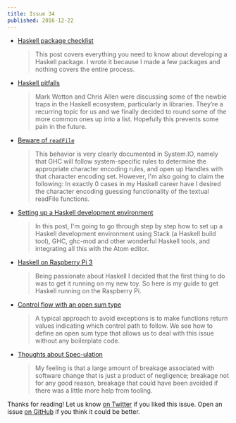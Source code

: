 ```yaml
---
title: Issue 34
published: 2016-12-22
---
```


-   [Haskell package checklist](http://taylor.fausak.me/2016/12/05/haskell-package-checklist/)

    > This post covers everything you need to know about developing a Haskell package. I wrote it because I made a few packages and nothing covers the entire process.

-   [Haskell pitfalls](http://lorepub.com/post/2016-12-17-Haskell-Pitfalls)

    > Mark Wotton and Chris Allen were discussing some of the newbie traps in the Haskell ecosystem, particularly in libraries. They’re a recurring topic for us and we finally decided to round some of the more common ones up into a list. Hopefully this prevents some pain in the future.

-   [Beware of `readFile`](http://www.snoyman.com/blog/2016/12/beware-of-readfile)

    > This behavior is very clearly documented in System.IO, namely that GHC will follow system-specific rules to determine the appropriate character encoding rules, and open up Handles with that character encoding set. However, I'm also going to claim the following: In exactly 0 cases in my Haskell career have I desired the character encoding guessing functionality of the textual readFile functions.

-   [Setting up a Haskell development environment](http://www.prigrammer.com/?p=332)

    > In this post, I'm going to go through step by step how to set up a Haskell development environment using Stack (a Haskell build tool), GHC, ghc-mod and other wonderful Haskell tools, and integrating all this with the Atom editor.

-   [Haskell on Raspberry Pi 3](http://allocinit.io/haskell/haskell-on-raspberry-pi-3/)

    > Being passionate about Haskell I decided that the first thing to do was to get it running on my new toy. So here is my guide to get Haskell running on the Raspberry Pi.

-   [Control flow with an open sum type](http://hsyl20.fr/home/posts/2016-12-12-control-flow-in-haskell-part-0.html)

    > A typical approach to avoid exceptions is to make functions return values indicating which control path to follow. We see how to define an open sum type that allows us to deal with this issue without any boilerplate code.

-   [Thoughts about Spec-ulation](http://blog.ezyang.com/2016/12/thoughts-about-spec-ulation-rich-hickey/)

    > My feeling is that a large amount of breakage associated with software change that is just a product of negligence; breakage not for any good reason, breakage that could have been avoided if there was a little more help from tooling.

Thanks for reading!
Let us know [on Twitter](https://twitter.com/haskellweekly) if you liked this issue.
Open an issue [on GitHub](https://github.com/haskellweekly/haskellweekly.github.io) if you think it could be better.
